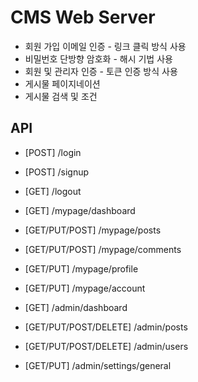 # CMS Web Server

- 회원 가입 이메일 인증 - 링크 클릭 방식 사용
- 비밀번호 단방향 암호화 - 해시 기법 사용
- 회원 및 관리자 인증 - 토큰 인증 방식 사용
- 게시물 페이지네이션
- 게시물 검색 및 조건

## API

- [POST] /login
- [POST] /signup
- [GET] /logout

- [GET] /mypage/dashboard
- [GET/PUT/POST] /mypage/posts
- [GET/PUT/POST] /mypage/comments
- [GET/PUT] /mypage/profile
- [GET/PUT] /mypage/account

- [GET] /admin/dashboard
- [GET/PUT/POST/DELETE] /admin/posts
- [GET/PUT/POST/DELETE] /admin/users
- [GET/PUT] /admin/settings/general

